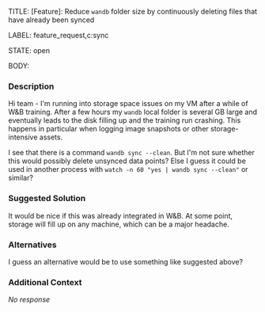TITLE:
[Feature]: Reduce `wandb` folder size by continuously deleting files that have already been synced

LABEL:
feature_request,c:sync

STATE:
open

BODY:
### Description

Hi team - I'm running into storage space issues on my VM after a while of W&B training. After a few hours my `wandb` local folder is several GB large and eventually leads to the disk filling up and the training run crashing. This happens in particular when logging image snapshots or other storage-intensive assets.

I see that there is a command `wandb sync --clean`. But I'm not sure whether this would possibly delete unsynced data points? Else I guess it could be used in another process with `watch -n 60 "yes | wandb sync --clean"` or similar?

### Suggested Solution

It would be nice if this was already integrated in W&B. At some point, storage will fill up on any machine, which can be a major headache.

### Alternatives

I guess an alternative would be to use something like suggested above?

### Additional Context

_No response_

